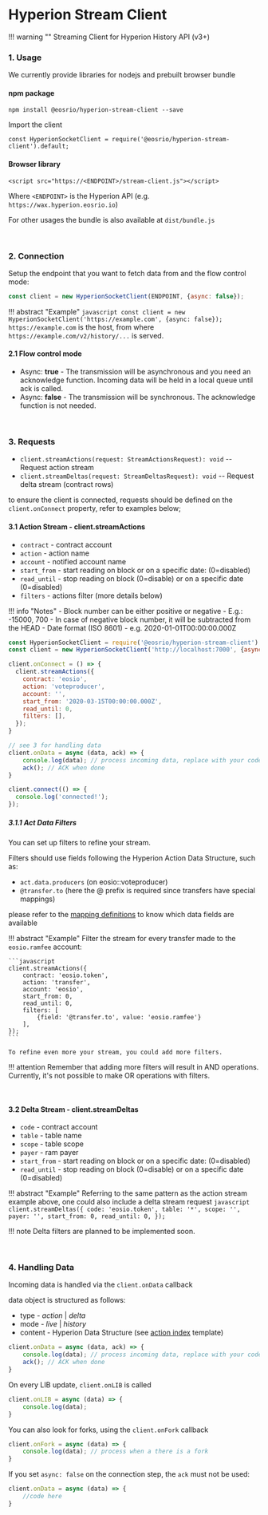 # Hyperion Stream Client

!!! warning ""
    Streaming Client for Hyperion History API (v3+)

### 1. Usage

We currently provide libraries for nodejs and prebuilt browser bundle

#### npm package
```
npm install @eosrio/hyperion-stream-client --save
```

Import the client
```
const HyperionSocketClient = require('@eosrio/hyperion-stream-client').default;
```

#### Browser library
```
<script src="https://<ENDPOINT>/stream-client.js"></script>
```
Where `<ENDPOINT>` is the Hyperion API (e.g. `https://wax.hyperion.eosrio.io`)

For other usages the bundle is also available at `dist/bundle.js`

<br>

### 2. Connection

Setup the endpoint that you want to fetch data from and the flow control mode:

```javascript
const client = new HyperionSocketClient(ENDPOINT, {async: false});
```

!!! abstract "Example"
    ```javascript
    const client = new HyperionSocketClient('https://example.com', {async: false});
    ```
    `https://example.com` is the host, from where `https://example.com/v2/history/...` is served.

#### 2.1 Flow control mode

- Async: **true** - The transmission will be asynchronous and you need an acknowledge function. Incoming data will be held in a local queue until ack is called.
- Async: **false** - The transmission will be synchronous. The acknowledge function is not needed.

<br>

### 3. Requests

 - `client.streamActions(request: StreamActionsRequest): void` -- Request action stream
 - `client.streamDeltas(request: StreamDeltasRequest): void` -- Request delta stream (contract rows)
 
to ensure the client is connected, requests should be defined on the `client.onConnect` property, refer to examples below;

#### 3.1 Action Stream - client.streamActions

 - `contract` - contract account
 - `action` - action name
 - `account` - notified account name
 - `start_from` - start reading on block or on a specific date: (0=disabled)
 - `read_until` - stop reading on block  (0=disable) or on a specific date (0=disabled)
 - `filters` - actions filter (more details below)

!!! info "Notes"
    - Block number can be either positive or negative - E.g.: -15000, 700
    - In case of negative block number, it will be subtracted from the HEAD
    - Date format (ISO 8601) - e.g. 2020-01-01T00:00:00.000Z



```javascript
const HyperionSocketClient = require('@eosrio/hyperion-stream-client').default;
const client = new HyperionSocketClient('http://localhost:7000', {async: true});

client.onConnect = () => {
  client.streamActions({
    contract: 'eosio',
    action: 'voteproducer',
    account: '',
    start_from: '2020-03-15T00:00:00.000Z',
    read_until: 0,
    filters: [],
  });
}

// see 3 for handling data
client.onData = async (data, ack) => {
    console.log(data); // process incoming data, replace with your code
    ack(); // ACK when done
}

client.connect(() => {
  console.log('connected!');
});
```

##### 3.1.1 Act Data Filters
You can set up filters to refine your stream.

Filters should use fields following the Hyperion Action Data Structure, such as:

 - `act.data.producers` (on eosio::voteproducer)
 - `@transfer.to` (here the @ prefix is required since transfers have special mappings)
 
 please refer to the [mapping definitions](https://github.com/eosrio/Hyperion-History-API/blob/develop/definitions/index-templates.ts) to know which data fields are available

!!! abstract "Example"
    Filter the stream for
    every transfer made to the `eosio.ramfee` account:
    
    ```javascript
    client.streamActions({
        contract: 'eosio.token',
        action: 'transfer',
        account: 'eosio',
        start_from: 0,
        read_until: 0,
        filters: [
            {field: '@transfer.to', value: 'eosio.ramfee'}
        ],
    });
    ``` 
    
    To refine even more your stream, you could add more filters.  

!!! attention
    Remember that adding more filters will result in AND operations. Currently, it's not possible to make OR operations with filters.

<br>

#### 3.2 Delta Stream - client.streamDeltas

 - `code` - contract account
 - `table` - table name
 - `scope` - table scope
 - `payer` - ram payer
 - `start_from` - start reading on block or on a specific date: (0=disabled)
 - `read_until` - stop reading on block  (0=disable) or on a specific date (0=disabled)

!!! abstract "Example"
    Referring to the same pattern as the action stream example above, one could also include a delta stream request
    ```javascript
    client.streamDeltas({
      code: 'eosio.token',
      table: '*',
      scope: '',
      payer: '',
      start_from: 0,
      read_until: 0,
    });
    ``` 

!!! note
    Delta filters are planned to be implemented soon.

<br>

### 4. Handling Data

Incoming data is handled via the `client.onData` callback

data object is structured as follows:

 - type - _action_ | _delta_
 - mode - _live_ | _history_
 - content - Hyperion Data Structure (see [action index](https://github.com/eosrio/Hyperion-History-API/blob/develop/definitions/index-templates.ts#L40) template)
 
```javascript
client.onData = async (data, ack) => {
    console.log(data); // process incoming data, replace with your code
    ack(); // ACK when done
}
```

On every LIB update, `client.onLIB` is called

```javascript
client.onLIB = async (data) => {
    console.log(data);  
}
```

You can also look for forks, using the `client.onFork` callback 
```javascript
client.onFork = async (data) => {
    console.log(data); // process when a there is a fork
}
```

If you set `async: false` on the connection step, the `ack` must not be used:
```javascript
client.onData = async (data) => {
    //code here
}
```

<br>
 
